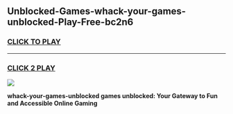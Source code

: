 
## Unblocked-Games-whack-your-games-unblocked-Play-Free-bc2n6
<h3>
<a href="https://premium76.site?title=whack-your-games-unblocked&ref=15A">CLICK TO PLAY</a></h3>
<hr>

<h3>
<a href="https://premium76.site?title=whack-your-games-unblocked&ref=15A">CLICK 2 PLAY</a>
  
</h3>

<a href="https://premium76.site?title=whack-your-games-unblocked&ref=15A"><img src="https://clearcache.store/games.png"></a>


**whack-your-games-unblocked games unblocked: Your Gateway to Fun and Accessible Online Gaming**

